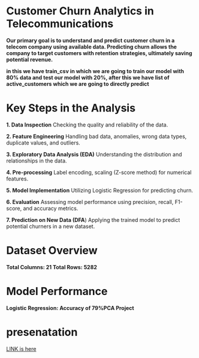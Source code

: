 # Customer Churn Analytics in Telecommunications

**Our primary goal is to understand and predict customer churn in a telecom company using available data. Predicting churn allows the company to target customers with retention strategies, ultimately saving potential revenue.**

**in this we have train_csv in which we are going to train our model with 80% data and test our model with 20%, after this we have list of active_customers which we are going to directly predict**

# Key Steps in the Analysis
**1. Data Inspection**
Checking the quality and reliability of the data.

**2. Feature Engineering**
Handling bad data, anomalies, wrong data types, duplicate values, and outliers.

**3. Exploratory Data Analysis (EDA)**
Understanding the distribution and relationships in the data.

**4. Pre-processing**
Label encoding, scaling (Z-score method) for numerical features.

**5. Model Implementation**
Utilizing Logistic Regression for predicting churn.

**6. Evaluation**
Assessing model performance using precision, recall, F1-score, and accuracy metrics.

**7. Prediction on New Data (DFA**)
Applying the trained model to predict potential churners in a new dataset.

# Dataset Overview

**Total Columns: 21
  Total Rows: 5282**

# Model Performance
**Logistic Regression: Accuracy of 79%PCA Project**

# presenatation 
[LINK is here](https://drive.google.com/file/d/1kaSvcUCI0lwjBUNkRfgnqD0sIioQyfPV/view?usp=sharing)




